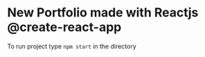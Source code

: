 # New Portfolio made with Reactjs @create-react-app

To run project type <code>npm start</code> in the directory
